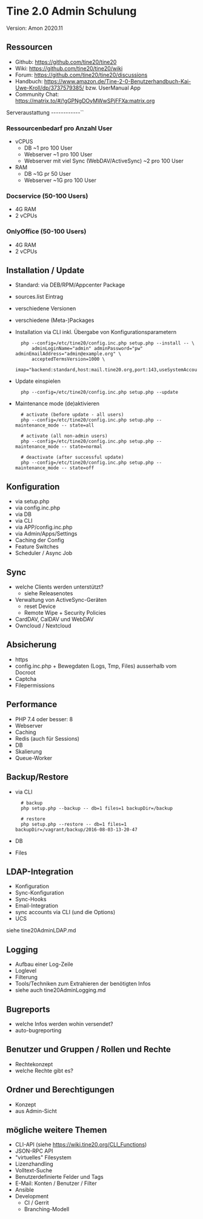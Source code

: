 Tine 2.0 Admin Schulung
=================

Version: Amon 2020.11

Ressourcen
------------

- Github: https://github.com/tine20/tine20
- Wiki: https://github.com/tine20/tine20/wiki
- Forum: https://github.com/tine20/tine20/discussions
- Handbuch: https://www.amazon.de/Tine-2-0-Benutzerhandbuch-Kai-Uwe-Kroll/dp/3737579385/ bzw. UserManual App
- Community Chat: https://matrix.to/#/!gGPNgDOyMWwSPjFFXa:matrix.org

Serveraustattung
------------``

### Ressourcenbedarf pro Anzahl User

- vCPUS
  - DB
    ~1 pro 100 User 
  - Webserver
    ~1 pro 100 User 
  - Webserver mit viel Sync (WebDAV/ActiveSync)
    ~2 pro 100 User
- RAM
  - DB
    ~1G pr 50 User
  - Webserver
    ~1G pro 100 User

### Docservice (50-100 Users)

- 4G RAM
- 2 vCPUs

### OnlyOffice (50-100 Users)

- 4G RAM
- 2 vCPUs

Installation / Update
------------

- Standard: via DEB/RPM/Appcenter Package
- sources.list Eintrag
- verschiedene Versionen 
- verschiedene (Meta-)Packages
- Installation via CLI inkl. Übergabe von Konfigurationsparametern

        php --config=/etc/tine20/config.inc.php setup.php --install -- \ 
            adminLoginName="admin" adminPassword="pw" adminEmailAddress="admin@example.org" \
            acceptedTermsVersion=1000 \
            imap="backend:standard,host:mail.tine20.org,port:143,useSystemAccount:1,ssl:tls,domain:tine20.org" 

- Update einspielen

        php --config=/etc/tine20/config.inc.php setup.php --update
         
- Maintenance mode (de)aktivieren

        # activate (before update - all users)
        php --config=/etc/tine20/config.inc.php setup.php --maintenance_mode -- state=all

        # activate (all non-admin users)
        php --config=/etc/tine20/config.inc.php setup.php --maintenance_mode -- state=normal

        # deactivate (after successful update)
        php --config=/etc/tine20/config.inc.php setup.php --maintenance_mode -- state=off

Konfiguration
------------

- via setup.php
- via config.inc.php
- via DB
- via CLI
- via APP/config.inc.php
- via Admin/Apps/Settings
- Caching der Config
- Feature Switches
- Scheduler / Async Job

Sync
------------

- welche Clients werden unterstützt?
    - siehe Releasenotes
- Verwaltung von ActiveSync-Geräten
    - reset Device
    - Remote Wipe + Security Policies
- CardDAV, CalDAV und WebDAV
- Owncloud / Nextcloud

Absicherung
------------

- https
- config.inc.php + Bewegdaten (Logs, Tmp, Files) ausserhalb vom Docroot
- Captcha
- Filepermissions

Performance
------------

- PHP 7.4 oder besser: 8
- Webserver
- Caching
- Redis (auch für Sessions)
- DB
- Skalierung
- Queue-Worker

Backup/Restore
------------

- via CLI

        # backup
        php setup.php --backup -- db=1 files=1 backupDir=/backup
        
        # restore
        php setup.php --restore -- db=1 files=1 backupDir=/vagrant/backup/2016-08-03-13-20-47
        
- DB
- Files

LDAP-Integration
------------

- Konfiguration
- Sync-Konfiguration
- Sync-Hooks
- Email-Integration
- sync accounts via CLI (und die Options)
- UCS

siehe tine20AdminLDAP.md

Logging
------------

- Aufbau einer Log-Zeile
- Loglevel
- Filterung
- Tools/Techniken zum Extrahieren der benötigten Infos
- siehe auch tine20AdminLogging.md

Bugreports
------------

- welche Infos werden wohin versendet?
- auto-bugreporting

Benutzer und Gruppen / Rollen und Rechte
------------

- Rechtekonzept
- welche Rechte gibt es?

Ordner und Berechtigungen
------------

- Konzept
- aus Admin-Sicht

mögliche weitere Themen
------------

- CLI-API (siehe https://wiki.tine20.org/CLI_Functions)
- JSON-RPC API
- "virtuelles" Filesystem
- Lizenzhandling
- Volltext-Suche
- Benutzerdefinierte Felder und Tags
- E-Mail: Konten / Benutzer / Filter
- Ansible
- Development
    - CI / Gerrit
    - Branching-Modell
